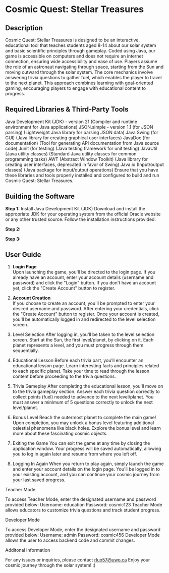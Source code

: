 # Cosmic Quest: Stellar Treasures

## Description

Cosmic Quest: Stellar Treasures is designed to be an interactive, educational tool that teaches students aged 8-14 about our solar system and basic scientific principles through gameplay. Coded using Java, our game is accessible on computers and does not require an internet connection, ensuring wide accessibility and ease of use. Players assume the role of an astronaut navigating through space, starting from the Sun and moving outward through the solar system. The core mechanics involve answering trivia questions to gather fuel, which enables the player to travel to the next planet. This approach combines learning with goal-oriented gaming, encouraging players to engage with educational content to progress.

## Required Libraries & Third-Party Tools

Java Development Kit (JDK) - version 21 (Compiler and runtime environment for Java applications)
JSON.simple - version 1.1 (for JSON parsing) (Lightweight Java library for parsing JSON data)
Java Swing (for GUI) (Java library for creating graphical user interfaces)
JavaDoc (for documentation) (Tool for generating API documentation from Java source code)
Junit (for testing) (Java testing framework for unit testing)
JavaUtil (Java utility classes) (Standard Java utility classes for common programming tasks)
AWT (Abstract Window Toolkit) (Java library for creating user interfaces, deprecated in favor of Swing)
Java.io (Input/output classes) (Java package for input/output operations)
Ensure that you have these libraries and tools properly installed and configured to build and run Cosmic Quest: Stellar Treasures.

## Building the Software

**Step 1:** Install Java Development Kit (JDK)
Download and install the appropriate JDK for your operating system from the official Oracle website or any other trusted source. Follow the installation instructions provided.

**Step 2:**

**Step 3:**

## User Guide

1. **Login Page** </br>
Upon launching the game, you'll be directed to the login page.
If you already have an account, enter your account details (username and password) and click the "Login" button.
If you don't have an account yet, click the "Create Account" button to register.

2. **Account Creation** </br>
If you choose to create an account, you'll be prompted to enter your desired username and password.
After entering your credentials, click the "Create Account" button to register.
Once your account is created, you'll be automatically logged in and redirected to the level selection screen.

3. Level Selection
After logging in, you'll be taken to the level selection screen.
Start at the Sun, the first level/planet, by clicking on it.
Each planet represents a level, and you must progress through them sequentially.

4. Educational Lesson
Before each trivia part, you'll encounter an educational lesson page.
Learn interesting facts and principles related to each specific planet.
Take your time to read through the lesson content before proceeding to the trivia questions.

5. Trivia Gameplay
After completing the educational lesson, you'll move on to the trivia gameplay section.
Answer each trivia question correctly to collect points (fuel) needed to advance to the next level/planet.
You must answer a minimum of 5 questions correctly to unlock the next level/planet.

6. Bonus Level
Reach the outermost planet to complete the main game!
Upon completion, you may unlock a bonus level featuring additional celestial phenomena like black holes.
Explore the bonus level and learn more about these fascinating cosmic objects.

7. Exiting the Game
You can exit the game at any time by closing the application window.
Your progress will be saved automatically, allowing you to log in again later and resume from where you left off.

8. Logging In Again
When you return to play again, simply launch the game and enter your account details on the login page.
You'll be logged in to your existing account, and you can continue your cosmic journey from your last saved progress.

Teacher Mode

To access Teacher Mode, enter the designated username and password provided below:
Username: education
Password: cosmic123
Teacher Mode allows educators to customize trivia questions and track student progress.

Developer Mode

To access Developer Mode, enter the designated username and password provided below:
Username: admin
Password: cosmic456
Developer Mode allows the user to access backend code and commit changes.

Additonal Information

For any issues or inquiries, please contact rluo57@uwo.ca
Enjoy your cosmic journey through the solar system! :)
 